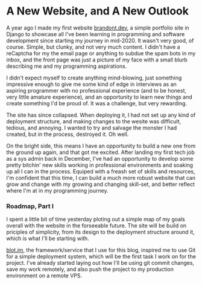 # A New Website, and A New Outlook

A year ago I made my first website [brandont.dev](https://brandont.dev), a simple portfolio site in Django to showcase all I've been learning in programming and software development since starting my journey in mid-2020. It wasn't very good, of course. Simple, but clunky, and not very much content. I didn't have a reCaptcha for my the email page or anything to subdue the spam bots in my inbox, and the front page was just a picture of my face with a small blurb describing me and my programming aspirations. 

I didn't expect myself to create anything mind-blowing, just something impressive enough to give me some kind of edge in interviews as an aspiring programmer with no professional experience (and to be honest, very little amature experience), and an opportunity to learn new things and create something I'd be proud of. It was a challenge, but very rewarding.

The site has since collapsed. When deploying it, I had not set up any kind of deployment structure, and making changes to the wesite was difficult, tedious, and annoying. I wanted to try and salvage the monster I had created, but in the process, destroyed it. Oh well.

On the bright side, this means I have an opportunity to build a new one from the ground up again, and that got me excited. After landing my first tech job as a sys admin back in December, I've had an opportunity to develop some pretty bitchin' new skills working in professional environments and soaking up all I can in the process. Equiped with a freash set of skills and resources, I'm confident that this time, I can build a much more robust website that can grow and change with my growing and changing skill-set, and better reflect where I'm at in my programming journey. 

### Roadmap, Part I

I spent a little bit of time yesterday ploting out a simple map of my goals overall with the website in the forseeable future. The site will be build on priciples of simplicity, from its design to the deployment structure around it, which is what I'll be starting with. 

[blot.im](https://blot.im), the framework/service that I use for this blog, inspired me to use Git for a simple deployment system, which will be the first task I work on for the project. I've already started laying out how I'll be using git commit changes, save my work remotely, and also push the project to my production environment on a remote VPS. 
